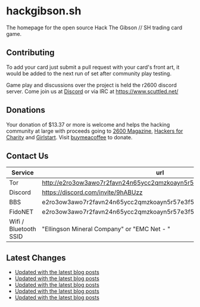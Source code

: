 # hackgibson.sh
The homepage for the open source Hack The Gibson // SH trading card game.


## Contributing

To add your card just submit a pull request with your card's front art, it would be added to the next run of set after community play testing.

Game play and discussions over the project is held the r2600 discord server. Come join us at [Discord](https://discord.com/invite/9hABUzz) or via IRC at https://www.scuttled.net/


## Donations

Your donation of $13.37 or more is welcome and helps the hacking community at large with proceeds going to [2600 Magazine](https://2600.com/), [Hackers for Charity](https://hackersforcharity.org) and [Girlstart](https://girlstart.org).  Visit [buymeacoffee](https://www.buymeacoffee.com/hackgibson.sh) to donate.


## Contact Us

Service | url
-|-
Tor | http://e2ro3ow3awo7r2favn24n65ycc2qmzkoayn5r57e3f56nvjwdcgg32ad.onion
Discord | https://discord.com/invite/9hABUzz
BBS | e2ro3ow3awo7r2favn24n65ycc2qmzkoayn5r57e3f56nvjwdcgg32ad.onion:23
FidoNET | e2ro3ow3awo7r2favn24n65ycc2qmzkoayn5r57e3f56nvjwdcgg32ad.onion:24554
Wifi / Bluetooth SSID | "Ellingson Mineral Company" or "EMC Net - <fidonet address>"

## Latest Changes
<!-- BLOG-POST-LIST:START -->
- [Updated with the latest blog posts](https://github.com/DFW2600/hackgibson.sh/commit/901dd3888833799f0c45b3cf13ccc768e957522d)
- [Updated with the latest blog posts](https://github.com/DFW2600/hackgibson.sh/commit/14b7db705bc60a52e779e2c88c5785b3403fc9ca)
- [Updated with the latest blog posts](https://github.com/DFW2600/hackgibson.sh/commit/cbd6c2e6a87853d18f0b5a1d5f55698a513ac5c5)
- [Updated with the latest blog posts](https://github.com/DFW2600/hackgibson.sh/commit/ebf4aba548db1fcb1a3a415f499d9b0176cb0247)
- [Updated with the latest blog posts](https://github.com/DFW2600/hackgibson.sh/commit/89e892de45b151325942e87450335ee6b7e62f93)
<!-- BLOG-POST-LIST:END -->
